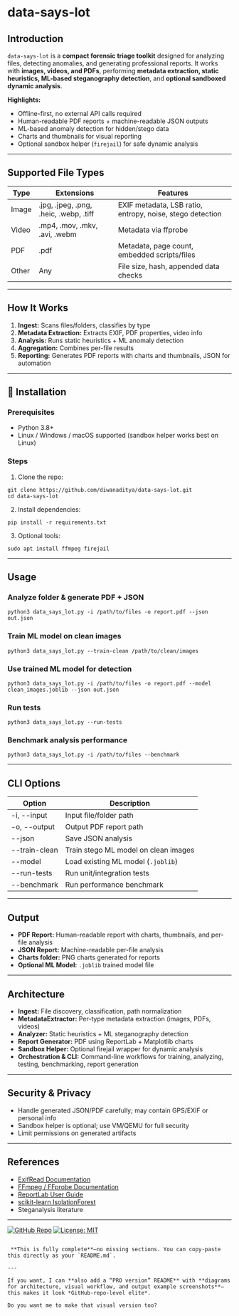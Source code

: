 # data-says-lot
## Introduction

`data-says-lot` is a **compact forensic triage toolkit** designed for analyzing files, detecting anomalies, and generating professional reports. It works with **images, videos, and PDFs**, performing **metadata extraction, static heuristics, ML-based steganography detection**, and **optional sandboxed dynamic analysis**.

**Highlights:**

- Offline-first, no external API calls required  
- Human-readable PDF reports + machine-readable JSON outputs  
- ML-based anomaly detection for hidden/stego data  
- Charts and thumbnails for visual reporting  
- Optional sandbox helper (`firejail`) for safe dynamic analysis  

---

## Supported File Types

| Type    | Extensions           | Features |
|---------|--------------------|----------|
| Image   | .jpg, .jpeg, .png, .heic, .webp, .tiff | EXIF metadata, LSB ratio, entropy, noise, stego detection |
| Video   | .mp4, .mov, .mkv, .avi, .webm | Metadata via ffprobe |
| PDF     | .pdf               | Metadata, page count, embedded scripts/files |
| Other   | Any                 | File size, hash, appended data checks |

---

## How It Works

1. **Ingest:** Scans files/folders, classifies by type  
2. **Metadata Extraction:** Extracts EXIF, PDF properties, video info  
3. **Analysis:** Runs static heuristics + ML anomaly detection  
4. **Aggregation:** Combines per-file results  
5. **Reporting:** Generates PDF reports with charts and thumbnails, JSON for automation  

---

## 🔹 Installation

### Prerequisites

- Python 3.8+  
- Linux / Windows / macOS supported (sandbox helper works best on Linux)

### Steps

1. Clone the repo:

```
git clone https://github.com/diwanaditya/data-says-lot.git
cd data-says-lot

```

2. Install dependencies:

```
pip install -r requirements.txt
```

3. Optional tools:

```
sudo apt install ffmpeg firejail
```

---

## Usage

### Analyze folder & generate PDF + JSON

```
python3 data_says_lot.py -i /path/to/files -o report.pdf --json out.json
```

### Train ML model on clean images

```
python3 data_says_lot.py --train-clean /path/to/clean/images
```

### Use trained ML model for detection

```
python3 data_says_lot.py -i /path/to/files -o report.pdf --model clean_images.joblib --json out.json
```

### Run tests

```
python3 data_says_lot.py --run-tests
```

### Benchmark analysis performance

```
python3 data_says_lot.py -i /path/to/files --benchmark
```

---

## CLI Options

| Option        | Description                          |
| ------------- | ------------------------------------ |
| -i, --input   | Input file/folder path               |
| -o, --output  | Output PDF report path               |
| --json        | Save JSON analysis                   |
| --train-clean | Train stego ML model on clean images |
| --model       | Load existing ML model (`.joblib`)   |
| --run-tests   | Run unit/integration tests           |
| --benchmark   | Run performance benchmark            |

---

## Output

* **PDF Report:** Human-readable report with charts, thumbnails, and per-file analysis
* **JSON Report:** Machine-readable per-file analysis
* **Charts folder:** PNG charts generated for reports
* **Optional ML Model:** `.joblib` trained model file

---

## Architecture

* **Ingest:** File discovery, classification, path normalization
* **MetadataExtractor:** Per-type metadata extraction (images, PDFs, videos)
* **Analyzer:** Static heuristics + ML steganography detection
* **Report Generator:** PDF using ReportLab + Matplotlib charts
* **Sandbox Helper:** Optional firejail wrapper for dynamic analysis
* **Orchestration & CLI:** Command-line workflows for training, analyzing, testing, benchmarking, report generation

---

## Security & Privacy

* Handle generated JSON/PDF carefully; may contain GPS/EXIF or personal info
* Sandbox helper is optional; use VM/QEMU for full security
* Limit permissions on generated artifacts

---

## References

* [ExifRead Documentation](https://pypi.org/project/ExifRead/)
* [FFmpeg / FFprobe Documentation](https://ffmpeg.org/)
* [ReportLab User Guide](https://www.reportlab.com/docs/reportlab-userguide.pdf)
* [scikit-learn IsolationForest](https://scikit-learn.org/stable/modules/generated/sklearn.ensemble.IsolationForest.html)
* Steganalysis literature

---

[![GitHub Repo](https://img.shields.io/badge/github-diwanaditya/data-says-lot-blue)](https://github.com/diwanaditya/data-says-lot)
[![License: MIT](https://img.shields.io/badge/license-MIT-green.svg)](./LICENSE)

```

 **This is fully complete**—no missing sections. You can copy-paste this directly as your `README.md`.  

---

If you want, I can **also add a “PRO version” README** with **diagrams for architecture, visual workflow, and output example screenshots**—this makes it look *GitHub-repo-level elite*.  

Do you want me to make that visual version too?
```
